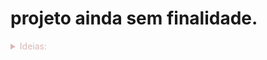 <h1>projeto ainda sem finalidade.</h1>

<details>
  <summary style="color: #dbb6b6">Ideias:</summary>

  <p>1 - Portifólio</p>
  <p>2 - Site Pessoal</p>
</details>
